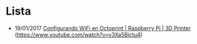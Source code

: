 
# Lista 

* 19/01/2017 [ Configurando WiFi en Octoprint | Raspberry Pi | 3D Printer ]( ) (https://www.youtube.com/watch?v=v3Xa5Bictu4)

